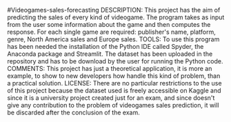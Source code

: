 #Videogames-sales-forecasting
DESCRIPTION:
This project has the aim of predicting the sales of every kind of videogame.
The program takes as input from the user some information about the game and then computes the response.
For each single game are required: publisher's name, platform, genre, North America sales and Europe sales.
TOOLS:
To use this program has been needed the installation of the Python IDE called Spyder, the Anaconda package and Streamlit.
The dataset has been uploaded in the repository and has to be download by the user for running the Python code.
COMMENTS:
This project has just a theoretical application, it is more an example, to show to new developers how handle this kind of problem, than a practical solution. 
LICENSE:
There are no particular restrictions to the use of this project because the dataset used is freely accessible on Kaggle and since it is a university project created just for an exam, and since doesn't give any contribution to the problem of videogames sales prediction, it will be discarded after the conclusion of the exam.
